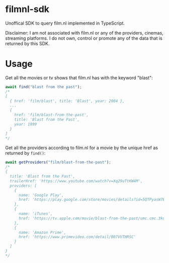 # filmnl-sdk

Unoffical SDK to query film.nl implemented in TypeScript.

Disclaimer: I am not associated with film.nl or any of the providers, cinemas, streaming platforms. I do not own, control or promote any of the data that is returned by this SDK.

# Usage

Get all the movies or tv shows that film.nl has with the keyword "blast":

```ts
await find("blast from the past");
/*
[
  { href: 'film/blast', title: 'Blast', year: 2004 },
  ...
  {
    href: 'film/blast-from-the-past',
    title: 'Blast from the Past',
    year: 1999
  }
]
*/
```

Get all the providers according to film.nl for a movie by the unique href as returned by `find()`:

```ts
await getProviders("film/blast-from-the-past");
/*
{
  title: 'Blast from the Past',
  trailerHref: 'https://www.youtube.com/watch?v=Xq29uTtKW4M',
  providers: [
    {
      name: 'Google Play',
      href: 'https://play.google.com/store/movies/details?id=5QTPyasW7BY'
    },
    {
      name: 'iTunes',
      href: 'https://tv.apple.com/movie/blast-from-the-past/umc.cmc.3kud86szm0a9ag73suyksorq0?uo=5'
    },
    {
      name: 'Amazon Prime',
      href: 'https://www.primevideo.com/detail/B07VVTHRSC'
    }
  ]
}
*/
```